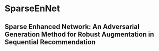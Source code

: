 # SparseEnNet
## Sparse Enhanced Network: An Adversarial Generation Method for Robust Augmentation in Sequential Recommendation
